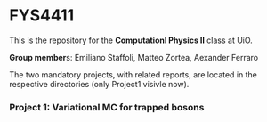 # FYS4411
This is the repository for the **Computationl Physics II** class at UiO.  
   
**Group member**s: Emiliano Staffoli, Matteo Zortea, Aexander Ferraro  

The two mandatory projects, with related reports, are located in the respective directories (only Project1 visivle now).

### Project 1: Variational MC for trapped bosons
